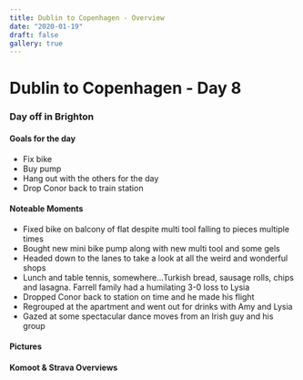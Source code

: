 ```yaml
---
title: Dublin to Copenhagen - Overview
date: "2020-01-19"
draft: false
gallery: true
---
```


# Dublin to Copenhagen - Day 8

### Day off in Brighton

#### Goals for the day

*   Fix bike
*   Buy pump
*   Hang out with the others for the day
*   Drop Conor back to train station



#### Noteable Moments

*   Fixed bike on balcony of flat despite multi tool falling to pieces multiple times
*   Bought new mini bike pump along with new multi tool and some gels
*   Headed down to the lanes to take a look at all the weird and wonderful shops
*   Lunch and table tennis, somewhere...Turkish bread, sausage rolls, chips and lasagna. Farrell family had a humilating 3-0 loss to Lysia
*   Dropped Conor back to station on time and he made his flight
*   Regrouped at the apartment and went out for drinks with Amy and Lysia
*   Gazed at some spectacular dance moves from an Irish guy and his group

#### Pictures

#### Komoot & Strava Overviews